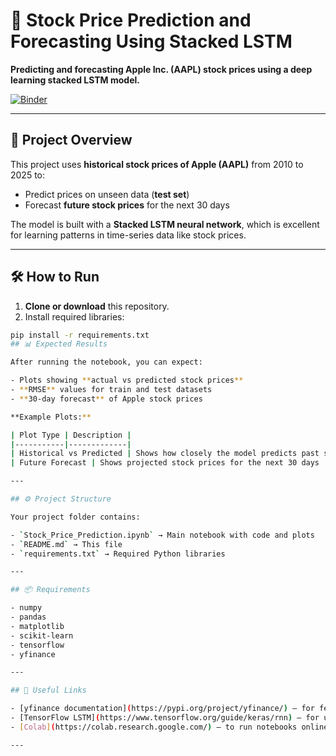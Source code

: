 # 🚀 Stock Price Prediction and Forecasting Using Stacked LSTM

**Predicting and forecasting Apple Inc. (AAPL) stock prices using a deep learning stacked LSTM model.**

[![Binder](https://mybinder.org/badge_logo.svg)](https://mybinder.org/v2/gh/YOUR_USERNAME/YOUR_REPO_NAME/main)

---

## 📝 Project Overview
This project uses **historical stock prices of Apple (AAPL)** from 2010 to 2025 to:  

- Predict prices on unseen data (**test set**)  
- Forecast **future stock prices** for the next 30 days  

The model is built with a **Stacked LSTM neural network**, which is excellent for learning patterns in time-series data like stock prices.

---

## 🛠 How to Run

1. **Clone or download** this repository.  
2. Install required libraries:  
```bash
pip install -r requirements.txt
## 📊 Expected Results

After running the notebook, you can expect:

- Plots showing **actual vs predicted stock prices**  
- **RMSE** values for train and test datasets  
- **30-day forecast** of Apple stock prices  

**Example Plots:**  

| Plot Type | Description |
|-----------|-------------|
| Historical vs Predicted | Shows how closely the model predicts past stock prices |
| Future Forecast | Shows projected stock prices for the next 30 days |

---

## ⚙ Project Structure

Your project folder contains:

- `Stock_Price_Prediction.ipynb` → Main notebook with code and plots  
- `README.md` → This file  
- `requirements.txt` → Required Python libraries  

---

## 📦 Requirements

- numpy  
- pandas  
- matplotlib  
- scikit-learn  
- tensorflow  
- yfinance  

---

## 🔗 Useful Links

- [yfinance documentation](https://pypi.org/project/yfinance/) – for fetching stock data  
- [TensorFlow LSTM](https://www.tensorflow.org/guide/keras/rnn) – for understanding LSTM layers  
- [Colab](https://colab.research.google.com/) – to run notebooks online  

---




